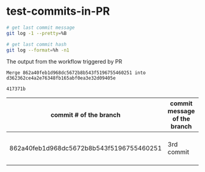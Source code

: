 # test-commits-in-PR

``` bash
# get last commit message
git log -1 --pretty=%B

# get last commit hash
git log --format=%h -n1
```


The output from the workflow triggered by PR
```
Merge 862a40feb1d968dc5672b8b543f5196755460251 into d362362ce4a2e76348fb165abf0ea3e32d09405e

417371b
```

|commit # of the branch|commit message of the branch| commit # from the PR| commit message from the PR|
|---|---|---|---|
862a40feb1d968dc5672b8b543f5196755460251|3rd commit|417371b|Merge 862a40feb1d968dc5672b8b543f5196755460251 into d362362ce4a2e76348fb165abf0ea3e32d09405e

